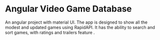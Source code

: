 # Angular Video Game Database

An angular project with material UI. The app is designed to show all the modest and updated games using RapidAPI. It has the ability to search and sort games, with ratings and trailers feature
 .
